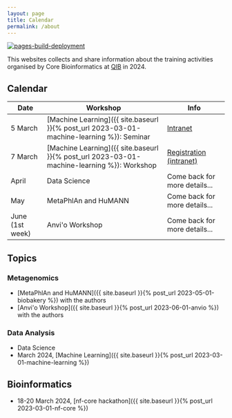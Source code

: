 ```yaml
---
layout: page
title: Calendar
permalink: /about
---
```


[![pages-build-deployment](https://github.com/quadram-institute-bioscience/workshops-2024/actions/workflows/pages/pages-build-deployment/badge.svg)](https://github.com/quadram-institute-bioscience/workshops-2024/actions/workflows/pages/pages-build-deployment)

This websites collects and share information about the training activities organised by Core Bioinformatics at [QIB](https://www.quadram.ac.uk) in 2024.

## Calendar

| Date       | Workshop                   | Info                           |
|------------|----------------------------|--------------------------------|
| 5 March      | [Machine Learning]({{ site.baseurl }}{% post_url 2023-03-01-machine-learning %}): Seminar          | [Intranet](https://intranet.nbi.ac.uk/infoserv/cgi-bin/calendar/default.asp?mid=0) |
| 7 March      | [Machine Learning]({{ site.baseurl }}{% post_url 2023-03-01-machine-learning %}): Workshop          | [Registration (intranet)](https://intranet.nbi.ac.uk/infoserv/cgi-bin/calendar/default.asp?mid=0)  |
| April      | Data Science               | Come back for more details...  |
| May        | MetaPhlAn and HuMANN       | Come back for more details...  |
| June (1st week)       | Anvi'o Workshop            | Come back for more details...  |

## Topics

### Metagenomics

* [MetaPhlAn and HuMANN]({{ site.baseurl }}{% post_url 2023-05-01-biobakery %}) with the authors
* [Anvi'o Workshop]({{ site.baseurl }}{% post_url 2023-06-01-anvio %}) with the authors

### Data Analysis

* Data Science
* March 2024, [Machine Learning]({{ site.baseurl }}{% post_url 2023-03-01-machine-learning %})

## Bioinformatics

* 18-20 March 2024, [nf-core hackathon]({{ site.baseurl }}{% post_url 2023-03-01-nf-core %})
